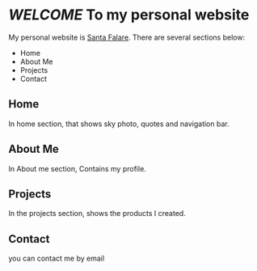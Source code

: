 # *WELCOME* To my personal website

My personal website is [Santa Falare](http://127.0.0.1:5500/latihan%20awal/templates/five.html#). There are several sections below:

- Home
- About Me
- Projects
- Contact

## Home

In home section, that shows sky photo, quotes and navigation bar.

## About Me

In About me section, Contains my profile.

## Projects

In the projects section, shows the products I created.

## Contact

you can contact me by email

